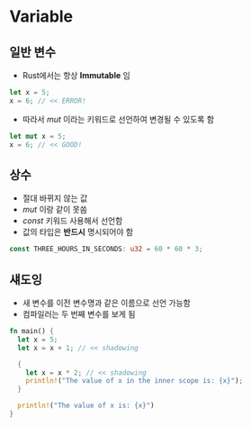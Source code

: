 # Variable

## 일반 변수

- Rust에서는 항상 **Immutable** 임

```rust
let x = 5;
x = 6; // << ERROR!
```

- 따라서 _mut_ 이라는 키워드로 선언하여 변경될 수 있도록 함

```rust
let mut x = 5;
x = 6; // << GOOD!
```

## 상수

- 절대 바뀌지 않는 값
- _mut_ 이랑 같이 못씀
- _const_ 키워드 사용해서 선언함
- 값의 타입은 **반드시** 명시되어야 함

```rust
const THREE_HOURS_IN_SECONDS: u32 = 60 * 60 * 3;
```

## 섀도잉

- 새 변수를 이전 변수명과 같은 이름으로 선언 가능함
- 컴파일러는 두 번째 변수를 보게 됨

```rust
fn main() {
  let x = 5;
  let x = x + 1; // << shadowing

  {
    let x = x * 2; // << shadowing
    println!("The value of x in the inner scope is: {x}");
  }

  println!("The value of x is: {x}")
}
```
